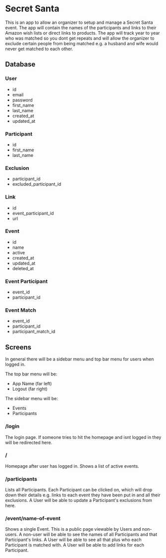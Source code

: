 # Secret Santa
This is an app to allow an organizer to setup and manage a Secret Santa event. The app will contain the names of the participants and links to their Amazon wish lists or direct links to products. The app will track year to year who was matched so you dont get repeats and will allow the organizer to exclude certain people from being matched e.g. a husband and wife would never get matched to each other.

## Database
### User
- id
- email
- password
- first_name
- last_name
- created_at
- updated_at

### Participant
- id
- first_name
- last_name

### Exclusion
- participant_id
- excluded_participant_id

### Link
- id
- event_participant_id
- url

### Event
- id
- name
- active
- created_at
- updated_at
- deleted_at

### Event Participant
- event_id
- participant_id

### Event Match
- event_id
- participant_id
- participant_match_id

## Screens
In general there will be a sidebar menu and top bar menu for users when logged in.

The top bar menu will be:
- App Name (far left)
- Logout (far right)

The sidebar menu will be:
- Events
- Participants

### /login
The login page. If someone tries to hit the homepage and isnt logged in they will be redirected here.

### /
Homepage after user has logged in. Shows a list of active events.

### /participants
Lists all Participants. Each Participant can be clicked on, which will drop down their details e.g. links to each event they have been put in and all their exclusions. A User will be able to update a Participant's exclusions from here.

### /event/name-of-event
Shows a single Event. This is a public page viewable by Users and non-users. A non-user will be able to see the names of all Participants and that Participant's links. A User will be able to see all that plus who each Participant is matched with. A User will be able to add links for each Participant.
